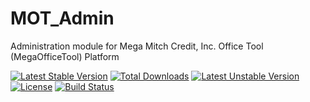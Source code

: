 MOT_Admin
=========

Administration module for Mega Mitch Credit, Inc. Office Tool (MegaOfficeTool) Platform

[![Latest Stable Version](https://poser.pugx.org/codingmatters/mot-admin/v/stable.svg)](https://packagist.org/packages/codingmatters/mot-admin) [![Total Downloads](https://poser.pugx.org/codingmatters/mot-admin/downloads.svg)](https://packagist.org/packages/codingmatters/mot-admin) [![Latest Unstable Version](https://poser.pugx.org/codingmatters/mot-admin/v/unstable.svg)](https://packagist.org/packages/codingmatters/mot-admin) [![License](https://poser.pugx.org/codingmatters/mot-admin/license.svg)](https://packagist.org/packages/codingmatters/mot-admin) [![Build Status](https://travis-ci.org/CodingMatters/MOT_Admin.svg)](https://travis-ci.org/CodingMatters/MOT_Admin)

